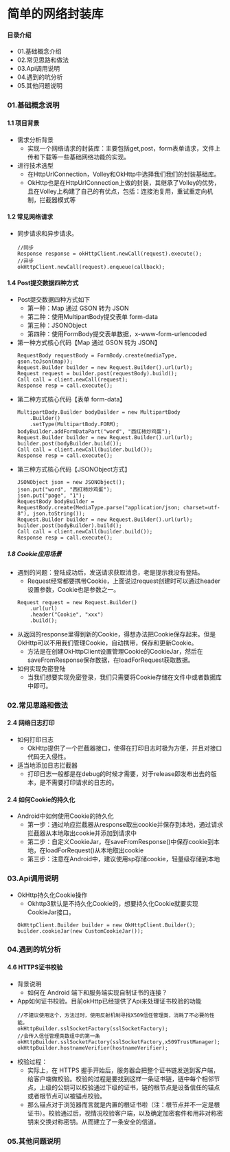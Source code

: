 # 简单的网络封装库
#### 目录介绍
- 01.基础概念介绍
- 02.常见思路和做法
- 03.Api调用说明
- 04.遇到的坑分析
- 05.其他问题说明



### 01.基础概念说明
#### 1.1 项目背景
- 需求分析背景
    - 实现一个网络请求的封装库：主要包括get,post，form表单请求，文件上传和下载等一些基础网络功能的实现。
- 进行技术选型
    - 在HttpUrlConnection，Volley和OkHttp中选择我们我们的封装基础库。
    - OkHttp也是在HttpUrlConnection上做的封装，其继承了Volley的优势，且在Volley上构建了自己的有优点，包括：连接池复用，重试重定向机制，拦截器模式等


#### 1.2 常见网络请求
- 同步请求和异步请求。
    ```
    //同步
    Response response = okHttpClient.newCall(request).execute();
    //异步
    okHttpClient.newCall(request).enqueue(callback);
    ```


#### 1.4 Post提交数据四种方式
- Post提交数据四种方式如下
    - 第一种：Map 通过 GSON 转为 JSON
    - 第二种：使用MultipartBody提交表单 form-data
    - 第三种：JSONObject
    - 第四种：使用FormBody提交表单数据，x-www-form-urlencoded
- 第一种方式核心代码【Map 通过 GSON 转为 JSON】
    ```
    RequestBody requestBody = FormBody.create(mediaType, gson.toJson(map));
    Request.Builder builder = new Request.Builder().url(url);
    Request request = builder.post(requestBody).build();
    Call call = client.newCall(request);
    Response resp = call.execute();
    ```
- 第二种方式核心代码【表单 form-data】
    ```
    MultipartBody.Builder bodyBuilder = new MultipartBody
        .Builder()
        .setType(MultipartBody.FORM);
    bodyBuilder.addFormDataPart("word", "西红柿炒鸡蛋");
    Request.Builder builder = new Request.Builder().url(url);
    builder.post(bodyBuilder.build());
    Call call = client.newCall(builder.build());
    Response resp = call.execute();
    ```
- 第三种方式核心代码【JSONObject方式】
    ```
    JSONObject json = new JSONObject();
    json.put("word", "西红柿炒鸡蛋");
    json.put("page", "1");
    RequestBody bodyBuilder = RequestBody.create(MediaType.parse("application/json; charset=utf-8"), json.toString());
    Request.Builder builder = new Request.Builder().url(url);
    builder.post(bodyBuilder).build();
    Call call = client.newCall(builder.build());
    Response resp = call.execute();
    ```


##### 1.8 Cookie应用场景
- 遇到的问题：登陆成功后，发送请求获取消息，老是提示我没有登陆。
    - Request经常都要携带Cookie，上面说过request创建时可以通过header设置参数，Cookie也是参数之一。
    ```
    Request request = new Request.Builder()
        .url(url)
        .header("Cookie", "xxx")
        .build();
    ```
- 从返回的response里得到新的Cookie，得想办法把Cookie保存起来。但是OkHttp可以不用我们管理Cookie，自动携带，保存和更新Cookie。
    - 方法是在创建OkHttpClient设置管理Cookie的CookieJar，然后在saveFromResponse保存数据，在loadForRequest获取数据。
- 如何实现免密登陆
    - 当我们想要实现免密登录，我们只需要将Cookie存储在文件中或者数据库中即可。




### 02.常见思路和做法
#### 2.4 网络日志打印
- 如何打印日志
    - OkHttp提供了一个拦截器接口，使得在打印日志时极为方便，并且对接口代码无入侵性。
- 适当地添加日志拦截器
    - 打印日志一般都是在debug的时候才需要，对于release即发布出去的版本，是不需要打印请求的日志的。



#### 2.4 如何Cookie的持久化
- Android中如何使用Cookie的持久化
    - 第一步：通过响应拦截器从response取出cookie并保存到本地，通过请求拦截器从本地取出cookie并添加到请求中
    - 第二步：自定义CookieJar，在saveFromResponse()中保存cookie到本地，在loadForRequest()从本地取出cookie
    - 第三步：注意在Android中，建议使用sp存储cookie，轻量级存储到本地


### 03.Api调用说明
- OkHttp持久化Cookie操作
    - Okhttp3默认是不持久化Cookie的，想要持久化Cookie就要实现CookieJar接口。
    ```
    OkHttpClient.Builder builder = new OkHttpClient.Builder();
    builder.cookieJar(new CustomCookieJar());
    ```




### 04.遇到的坑分析
#### 4.6 HTTPS证书校验
- 背景说明
    - 如何在 Android 端下和服务端实现自制证书的连接？
- App如何证书校验。目前okHttp已经提供了Api来处理证书校验的功能
    ```
    //不建议使用这个，方法过时，使用反射机制寻找X509信任管理类，消耗了不必要的性能。
    okHttpBuilder.sslSocketFactory(sslSocketFactory);
    //会传入信任管理类数组中的第一条
    okHttpBuilder.sslSocketFactory(sslSocketFactory,x509TrustManager);
    okHttpBuilder.hostnameVerifier(hostnameVerifier);
    ```
- 校验过程：
    - 实际上，在 HTTPS 握手开始后，服务器会把整个证书链发送到客户端，给客户端做校验。校验的过程是要找到这样一条证书链，链中每个相邻节点，上级的公钥可以校验通过下级的证书，链的根节点是设备信任的锚点或者根节点可以被锚点校验。
    - 那么锚点对于浏览器而言就是内置的根证书啦（注：根节点并不一定是根证书）。校验通过后，视情况校验客户端，以及确定加密套件和用非对称密钥来交换对称密钥。从而建立了一条安全的信道。


### 05.其他问题说明




